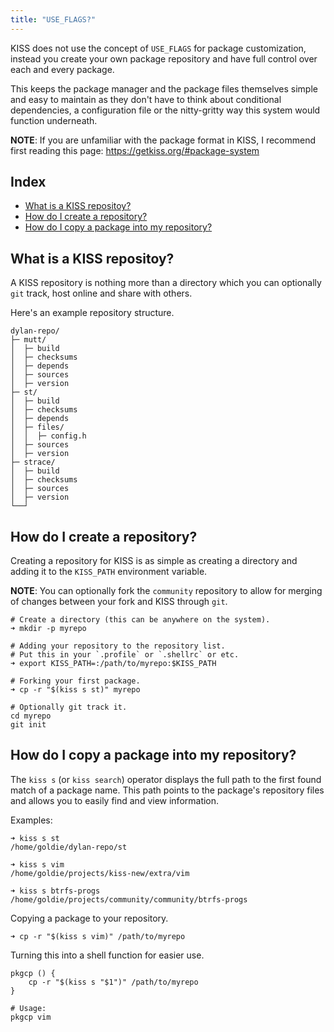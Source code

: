 ```yaml
---
title: "USE_FLAGS?"
---
```


KISS does not use the concept of `USE_FLAGS` for package customization, instead you create your own package repository and have full control over each and every package.

This keeps the package manager and the package files themselves simple and easy to maintain as they don't have to think about conditional dependencies, a configuration file or the nitty-gritty way this system would function underneath.

**NOTE**: If you are unfamiliar with the package format in KISS, I recommend first reading this page: <https://getkiss.org/#package-system>


## Index

<!-- vim-markdown-toc GFM -->

* [What is a KISS repositoy?](#what-is-a-kiss-repositoy)
* [How do I create a repository?](#how-do-i-create-a-repository)
* [How do I copy a package into my repository?](#how-do-i-copy-a-package-into-my-repository)

<!-- vim-markdown-toc -->


## What is a KISS repositoy?

A KISS repository is nothing more than a directory which you can optionally `git` track, host online and share with others.

Here's an example repository structure.

```
dylan-repo/
├─ mutt/
│  ├─ build
│  ├─ checksums
│  ├─ depends
│  ├─ sources
│  ├─ version
├─ st/
│  ├─ build
│  ├─ checksums
│  ├─ depends
│  ├─ files/
│  │  ├─ config.h
│  ├─ sources
│  ├─ version
├─ strace/
│  ├─ build
│  ├─ checksums
│  ├─ sources
│  ├─ version
└──┘
```

## How do I create a repository?

Creating a repository for KISS is as simple as creating a directory and adding it to the `KISS_PATH` environment variable.

**NOTE**: You can optionally fork the `community` repository to allow for merging of changes between your fork and KISS through `git`.

```
# Create a directory (this can be anywhere on the system).
➜ mkdir -p myrepo

# Adding your repository to the repository list.
# Put this in your `.profile` or `.shellrc` or etc.
➜ export KISS_PATH=:/path/to/myrepo:$KISS_PATH

# Forking your first package.
➜ cp -r "$(kiss s st)" myrepo

# Optionally git track it.
cd myrepo
git init
```

## How do I copy a package into my repository?

The `kiss s` (or `kiss search`) operator displays the full path to the first found match of a package name. This path points to the package's repository files and allows you to easily find and view information.

Examples:

```
➜ kiss s st
/home/goldie/dylan-repo/st

➜ kiss s vim
/home/goldie/projects/kiss-new/extra/vim

➜ kiss s btrfs-progs
/home/goldie/projects/community/community/btrfs-progs
```

Copying a package to your repository.

```
➜ cp -r "$(kiss s vim)" /path/to/myrepo
```

Turning this into a shell function for easier use.

```
pkgcp () {
    cp -r "$(kiss s "$1")" /path/to/myrepo
}

# Usage:
pkgcp vim
```
